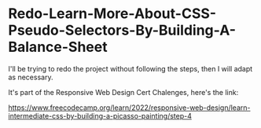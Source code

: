 # Redo-Learn-More-About-CSS-Pseudo-Selectors-By-Building-A-Balance-Sheet
I'll be trying to redo the project without following the steps, then I will adapt as necessary.

It's part of the Responsive Web Design Cert Chalenges, here's the link:

https://www.freecodecamp.org/learn/2022/responsive-web-design/learn-intermediate-css-by-building-a-picasso-painting/step-4
